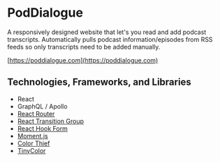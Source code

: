 # PodDialogue

A responsively designed website that let's you read and add podcast transcripts. Automatically pulls podcast information/episodes from RSS feeds so only transcripts need to be added manually.

[https://poddialogue.com](https://poddialogue.com)

## Technologies, Frameworks, and Libraries

- React
- GraphQL / Apollo
- [React Router](https://github.com/ReactTraining/react-router)
- [React Transition Group](https://github.com/reactjs/react-transition-group)
- [React Hook Form](https://react-hook-form.com)
- [Moment.js](https://momentjs.com)
- [Color Thief](https://lokeshdhakar.com/projects/color-thief/)
- [TinyColor](https://github.com/bgrins/TinyColor)
